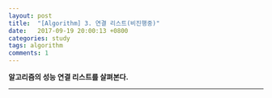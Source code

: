 ```yaml
---
layout: post
title:  "[Algorithm] 3. 연결 리스트(비진행중)"
date:   2017-09-19 20:00:13 +0800
categories: study
tags: algorithm
comments: 1
---
```

**알고리즘의 성능 연결 리스트를 살펴본다.**

---
